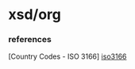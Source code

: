 # xsd/org

### references

[Country Codes - ISO 3166] [iso3166]

[iso3166]: http://www.iso.org/iso/country_codes.htm
